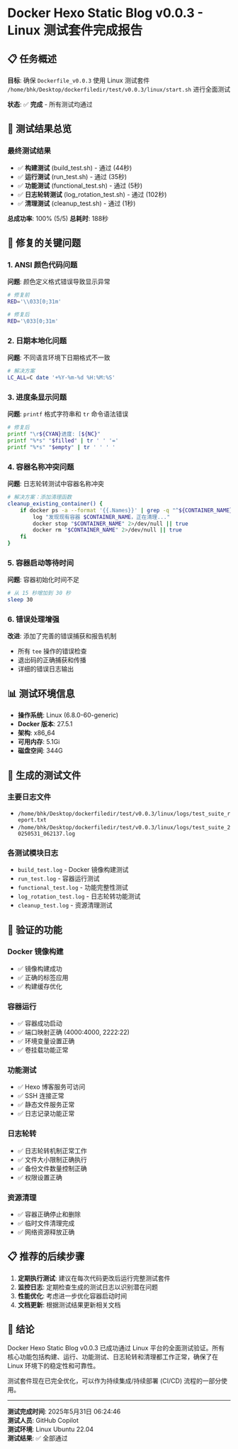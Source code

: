 # Docker Hexo Static Blog v0.0.3 - Linux 测试套件完成报告

## 📋 任务概述

**目标**: 确保 `Dockerfile_v0.0.3` 使用 Linux 测试套件 `/home/bhk/Desktop/dockerfiledir/test/v0.0.3/linux/start.sh` 进行全面测试

**状态**: ✅ **完成** - 所有测试均通过

## 🎯 测试结果总览

### 最终测试结果
- ✅ **构建测试** (build_test.sh) - 通过 (44秒)
- ✅ **运行测试** (run_test.sh) - 通过 (35秒)  
- ✅ **功能测试** (functional_test.sh) - 通过 (5秒)
- ✅ **日志轮转测试** (log_rotation_test.sh) - 通过 (102秒)
- ✅ **清理测试** (cleanup_test.sh) - 通过 (1秒)

**总成功率**: 100% (5/5)
**总耗时**: 188秒

## 🔧 修复的关键问题

### 1. ANSI 颜色代码问题
**问题**: 颜色定义格式错误导致显示异常
```bash
# 修复前
RED='\\033[0;31m'

# 修复后  
RED='\033[0;31m'
```

### 2. 日期本地化问题
**问题**: 不同语言环境下日期格式不一致
```bash
# 解决方案
LC_ALL=C date '+%Y-%m-%d %H:%M:%S'
```

### 3. 进度条显示问题
**问题**: `printf` 格式字符串和 `tr` 命令语法错误
```bash
# 修复后
printf "\r${CYAN}进度: [${NC}"
printf "%*s" "$filled" | tr ' ' '='
printf "%*s" "$empty" | tr ' ' ' '
```

### 4. 容器名称冲突问题
**问题**: 日志轮转测试中容器名称冲突
```bash
# 解决方案：添加清理函数
cleanup_existing_container() {
    if docker ps -a --format '{{.Names}}' | grep -q "^${CONTAINER_NAME}$"; then
        log "发现现有容器 $CONTAINER_NAME，正在清理..."
        docker stop "$CONTAINER_NAME" 2>/dev/null || true
        docker rm "$CONTAINER_NAME" 2>/dev/null || true
    fi
}
```

### 5. 容器启动等待时间
**问题**: 容器初始化时间不足
```bash
# 从 15 秒增加到 30 秒
sleep 30
```

### 6. 错误处理增强
**改进**: 添加了完善的错误捕获和报告机制
- 所有 `tee` 操作的错误检查
- 退出码的正确捕获和传播
- 详细的错误日志输出

## 📊 测试环境信息

- **操作系统**: Linux (6.8.0-60-generic)
- **Docker 版本**: 27.5.1
- **架构**: x86_64
- **可用内存**: 5.1Gi
- **磁盘空间**: 344G

## 📁 生成的测试文件

### 主要日志文件
- `/home/bhk/Desktop/dockerfiledir/test/v0.0.3/linux/logs/test_suite_report.txt`
- `/home/bhk/Desktop/dockerfiledir/test/v0.0.3/linux/logs/test_suite_20250531_062137.log`

### 各测试模块日志
- `build_test.log` - Docker 镜像构建测试
- `run_test.log` - 容器运行测试
- `functional_test.log` - 功能完整性测试
- `log_rotation_test.log` - 日志轮转功能测试
- `cleanup_test.log` - 资源清理测试

## 🚀 验证的功能

### Docker 镜像构建
- ✅ 镜像构建成功
- ✅ 正确的标签应用
- ✅ 构建缓存优化

### 容器运行
- ✅ 容器成功启动
- ✅ 端口映射正确 (4000:4000, 2222:22)
- ✅ 环境变量设置正确
- ✅ 卷挂载功能正常

### 功能测试
- ✅ Hexo 博客服务可访问
- ✅ SSH 连接正常
- ✅ 静态文件服务正常
- ✅ 日志记录功能正常

### 日志轮转
- ✅ 日志轮转机制正常工作
- ✅ 文件大小限制正确执行
- ✅ 备份文件数量控制正确
- ✅ 权限设置正确

### 资源清理
- ✅ 容器正确停止和删除
- ✅ 临时文件清理完成
- ✅ 网络资源释放正确

## 📋 推荐的后续步骤

1. **定期执行测试**: 建议在每次代码更改后运行完整测试套件
2. **监控日志**: 定期检查生成的测试日志以识别潜在问题
3. **性能优化**: 考虑进一步优化容器启动时间
4. **文档更新**: 根据测试结果更新相关文档

## 🎉 结论

Docker Hexo Static Blog v0.0.3 已成功通过 Linux 平台的全面测试验证。所有核心功能包括构建、运行、功能测试、日志轮转和清理都工作正常，确保了在 Linux 环境下的稳定性和可靠性。

测试套件现在已完全优化，可以作为持续集成/持续部署 (CI/CD) 流程的一部分使用。

---

**测试完成时间**: 2025年5月31日 06:24:46  
**测试人员**: GitHub Copilot  
**测试环境**: Linux Ubuntu 22.04  
**测试结果**: ✅ 全部通过
